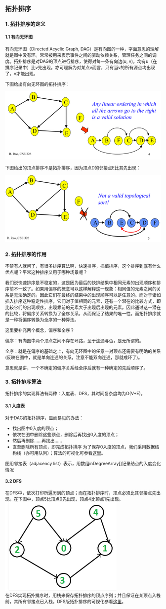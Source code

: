 ## 拓扑排序

### 1. 拓扑排序的定义

#### 1.1 有向无环图
有向无环图（Directed Acyclic Graph, DAG）是有向图的一种，字面意思的理解就是图中没有环。常常被用来表示事件之间的驱动依赖关系，管理任务之间的调度。拓扑排序是对DAG的顶点进行排序，使得对每一条有向边(u, v)，均有u（在排序记录中）比v先出现。亦可理解为对某点v而言，只有当v的所有源点均出现了，v才能出现。

下图给出有向无环图的拓扑排序：  

![](./images/6/tuopu1.png)  

下图给出的顶点排序不是拓扑排序，因为顶点D的邻接点E比其先出现：  

![](./images/6/tuopu2.png)  

### 2. 拓扑排序的作用
不禁有人就问了，有很多排序算法啊，快速排序，插值排序，这个排序到底有什么优点呢？平常这种排序又用于哪种场景呢？

我们说快速排序是不稳定的，这是因为最后的快排结果中相同元素的出现顺序和排序前不一致了。如果用偏序的概念可以这样解释这一现象：相同值的元素之间的关系是无法确定的。因此它们在最终的结果中的出现顺序可以是任意的。而对于诸如插入排序这种稳定性排序，它们对于值相同的元素，还有一个潜在的比较方式，即比较它们的出现顺序，出现靠前的元素大于出现后出现的元素。因此通过这一潜在的比较，将偏序关系转换为了全序关系，从而保证了结果的唯一性。而拓扑排序就是一种将偏序转换为全序的一种算法。

这里要补充两个概念，偏序和全序？

偏序：有向图中两个顶点之间不存在环路，至于连通与否，是无所谓的。

全序：就是在偏序的基础之上，有向无环图中的任意一对顶点还需要有明确的关系(反映在图中，就是单向连通的关系，注意不能双向连通，那就成环了)。

意思就是讲，一个不确定的偏序关系经全序后就有一种确定的先后顺序了。

### 3. 拓扑排序算法
拓扑排序的实现算法有两种：入度表、DFS，其时间复杂度均为O(V+E)。

#### 3.1 入度表
对于DAG的拓扑排序，显而易见的办法：
 - 找出图中0入度的顶点；
 - 依次在图中删除这些顶点，删除后再找出0入度的顶点；
 - 然后再删除……再找出……
 - 直至删除所有顶点，即完成拓扑排序
为了保存0入度的顶点，我们采用数据结构栈（亦可用队列）；算法的可视化可参看[这里](https://www.cs.usfca.edu/~galles/visualization/TopoSortIndegree.html)。

图用邻接表（adjacency list）表示，用数组inDegreeArray[]记录结点的入度变化情况
#### 3.2 DFS
在DFS中，依次打印所遍历到的顶点；而在拓扑排序时，顶点必须比其邻接点先出现。在下图中，顶点5比顶点0先出现，顶点4比顶点1先出现。  
![](./images/6/tuopu3.png)  
在DFS实现拓扑排序时，用栈来保存拓扑排序的顶点序列；并且保证在某顶点入栈前，其所有邻接点已入栈。DFS版拓扑排序的可视化参看[这里](https://www.cs.usfca.edu/~galles/visualization/TopoSortDFS.html)。
#### 